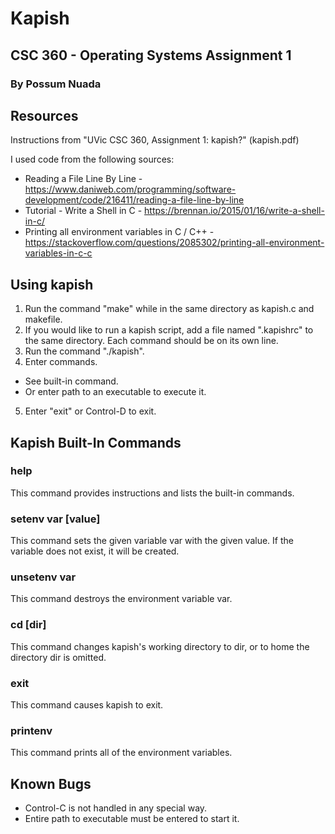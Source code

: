 # Kapish
## CSC 360 - Operating Systems Assignment 1
### By Possum Nuada

## Resources
Instructions from "UVic CSC 360, Assignment 1: kapish?" (kapish.pdf)

I used code from the following sources:
* Reading a File Line By Line  - https://www.daniweb.com/programming/software-development/code/216411/reading-a-file-line-by-line
* Tutorial - Write a Shell in C - https://brennan.io/2015/01/16/write-a-shell-in-c/
* Printing all environment variables in C / C++ - https://stackoverflow.com/questions/2085302/printing-all-environment-variables-in-c-c

## Using kapish
1. Run the command "make" while in the same directory as kapish.c and makefile.
2. If you would like to run a kapish script, add a file named ".kapishrc" to the same directory.
   Each command should be on its own line.
3. Run the command "./kapish".
4. Enter commands.
 * See built-in command.
 * Or enter path to an executable to execute it.
5. Enter "exit" or Control-D to exit.

## Kapish Built-In Commands
### help
This command provides instructions and lists the built-in commands.

### setenv var [value]
This command sets the given variable var with the given value. If the variable does not exist, it will be created.

### unsetenv var
This command destroys the environment variable var.

### cd [dir]
This command changes kapish's working directory to dir, or to home the directory dir is omitted.

### exit
This command causes kapish to exit.

### printenv
This command prints all of the environment variables.

## Known Bugs
* Control-C is not handled in any special way.
* Entire path to executable must be entered to start it. 
